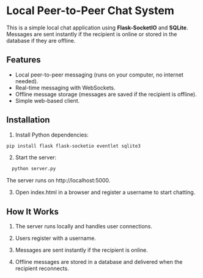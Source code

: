 # Local Peer-to-Peer Chat System

This is a simple local chat application using **Flask-SocketIO** and **SQLite**. Messages are sent instantly if the recipient is online or stored in the database if they are offline.

## Features
- Local peer-to-peer messaging (runs on your computer, no internet needed).
- Real-time messaging with WebSockets.
- Offline message storage (messages are saved if the recipient is offline).
- Simple web-based client.

## Installation

1. Install Python dependencies:
```bash
pip install flask flask-socketio eventlet sqlite3
```

2. Start the server:

```bash
  python server.py
```
The server runs on http://localhost:5000.

3. Open index.html in a browser and register a username to start chatting.

## How It Works
1. The server runs locally and handles user connections.

2. Users register with a username.

3. Messages are sent instantly if the recipient is online.

4. Offline messages are stored in a database and delivered when the recipient reconnects.

